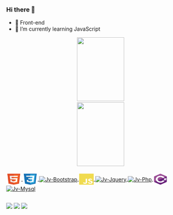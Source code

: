 ### Hi there 👋
- 🔭 Front-end
- 🌱 I’m currently learning JavaScript
<div align="center">
  <a href="https://github.com/JoaoVictorG">
  <img height="170em" width="50%" src="https://github-readme-stats.vercel.app/api?username=JoaoVictorG&show_icons=true&theme=dark&include_all_commits=true&count_private=true"/>
  <img height="170em" width="50%" src="https://github-readme-stats.vercel.app/api/top-langs/?username=JoaoVictorG&layout=compact&langs_count=7&theme=dark"/>
</div>
<div style="display: inline_block;"><br>
  <img align="center" alt="Jv-HTML" height="30" width="40" src="https://raw.githubusercontent.com/devicons/devicon/master/icons/html5/html5-original.svg">
  <img align="center" alt="Jv-CSS" height="30" width="40" src="https://raw.githubusercontent.com/devicons/devicon/master/icons/css3/css3-original.svg">
  <img align="center" alt="Jv-Bootstrap" height="30" width="40" src="https://cdn.jsdelivr.net/gh/devicons/devicon/icons/bootstrap/bootstrap-plain.svg" />
  <img align="center" alt="Jv-Js" height="30" width="40" src="https://raw.githubusercontent.com/devicons/devicon/master/icons/javascript/javascript-plain.svg">
  <img align="center" alt="Jv-Jquery" height="30" width="40" src="https://cdn.jsdelivr.net/gh/devicons/devicon/icons/jquery/jquery-plain-wordmark.svg" />
  <img align="center" alt="Jv-Php" height="30" width="40" src="https://cdn.jsdelivr.net/gh/devicons/devicon/icons/php/php-original.svg" />
  <img align="center" alt="Jv-Csharp" height="30" width="40" src="https://raw.githubusercontent.com/devicons/devicon/master/icons/csharp/csharp-original.svg">
  <img align="center" alt="Jv-Mysql" height="30" width="40" src="https://cdn.jsdelivr.net/gh/devicons/devicon/icons/mysql/mysql-original-wordmark.svg" />
</div>
  
##
  
<div>
    <a href="https://instagram.com/joaovictor2350" target="_blank"><img src="https://img.shields.io/badge/-Instagram-%23E4405F?style=for-the-badge&logo=instagram&logoColor=white" target="_blank"></a>
    <a href = "mailto:joaovictorgon36@gmail.com"><img src="https://img.shields.io/badge/-Gmail-%23333?style=for-the-badge&logo=gmail&logoColor=white" target="_blank"></a>
    <a href="www.linkedin.com/in/joão-victor-gon" target="_blank"><img src="https://img.shields.io/badge/-LinkedIn-%230077B5?style=for-the-badge&logo=linkedin&logoColor=white" target="_blank"></a>    
</div>
